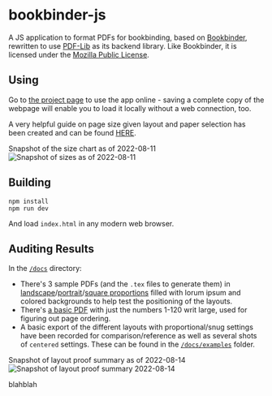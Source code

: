 # bookbinder-js
A JS application to format PDFs for bookbinding, based on [Bookbinder](http://quantumelephant.co.uk/bookbinder/bookbinder.html), rewritten to use [PDF-Lib](https://pdf-lib.js.org) as its backend library. Like Bookbinder, it is licensed under the [Mozilla Public License](https://www.mozilla.org/en-US/MPL/).

## Using
Go to [the project page](https://momijizukamori.github.io/bookbinder-js) to use the app online - saving a complete copy of the webpage will enable you to load it locally without a web connection, too.

A very helpful guide on page size given layout and paper selection has been created and can be found [HERE](https://docs.google.com/spreadsheets/d/1Qi9Qlbd4QBj6lErnFaRe8rdBsrX0tD7cWf0iOW1V0Vs/edit#gid=0).

Snapshot of the size chart as of 2022-08-11
![Snapshot of sizes as of 2022-08-11](/docs/sizes_guide_snapshot_2022_08_11.png)


## Building
```
npm install
npm run dev
```
And load `index.html` in any modern web browser.

## Auditing Results

In the [`/docs`](/docs) directory:

 - There's 3 sample PDFs (and the `.tex` files to generate them) in [landscape](/docs/example_50cm_wide_10cm_tall.pdf)/[portrait](/docs/example_15cm_wide_40cm_tall.pdf)/[square proportions](/docs/example_20cm_square.pdf) filled with lorum ipsum and colored backgrounds to help test the positioning of the layouts. 
 - There's [a basic PDF](/docs/example_page_numbers.pdf) with just the numbers 1-120 writ large, used for figuring out page ordering.
 - A basic export of the different layouts with proportional/snug settings have been recorded for comparison/reference as well as several shots of `centered` settings. These can be found in the [`/docs/examples`](/docs/examples) folder. 

Snapshot of layout proof summary as of 2022-08-14
![Snapshot of layout proof summary 2022-08-14](/docs/examples_summary_snapshot_2022_08_14.png)

blahblah